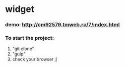 # widget
### demo: http://cm92579.tmweb.ru/7/index.html

### To start the project:

1) "git clone" 
2) "gulp"
3) check your browser ;)